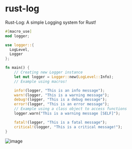 # rust-log
Rust-Log: A simple Logging system for Rust!
```rs
#[macro_use]
mod logger;

use logger::{
  LogLevel,
  Logger
};

fn main() {
    // Creating new Logger instance
    let mut logger = Logger::new(LogLevel::Info);
    // Example using macros!

    info!(logger, "This is an info message");
    warn!(logger, "This is a warning message");
    debug!(logger, "This is a debug message");
    error!(logger, "This is an error message");
    // Example using a class object to access functions
    logger.warn("This is a warning message [SELF]");

    fatal!(logger, "This is a fatal message");
    critical!(logger, "This is a critical message!");
}
```
![image](https://github.com/alexanderqmv/rust-log/assets/112755279/1d75b573-4d89-4957-b022-ee7ed7a89051)

